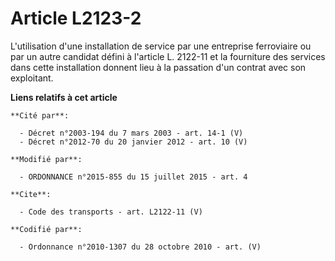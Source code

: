 # Article L2123-2

L'utilisation d'une installation de service par une entreprise ferroviaire ou par un autre candidat défini à l'article L.
2122-11 et la fourniture des services dans cette installation donnent lieu à la passation d'un contrat avec son exploitant.

**Liens relatifs à cet article**

	**Cité par**:

	  - Décret n°2003-194 du 7 mars 2003 - art. 14-1 (V)
	  - Décret n°2012-70 du 20 janvier 2012 - art. 10 (V)

	**Modifié par**:

	  - ORDONNANCE n°2015-855 du 15 juillet 2015 - art. 4

	**Cite**:

	  - Code des transports - art. L2122-11 (V)

	**Codifié par**:

	  - Ordonnance n°2010-1307 du 28 octobre 2010 - art. (V)
